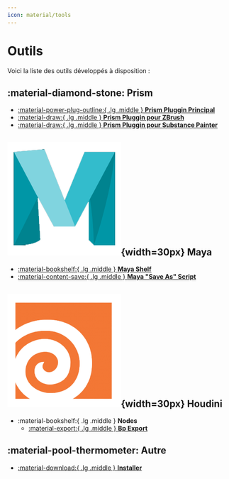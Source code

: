 ```yaml
---
icon: material/tools
---
```


# Outils

Voici la liste des outils développés à disposition :


## :material-diamond-stone: Prism


-   [:material-power-plug-outline:{ .lg .middle } **Prism Pluggin Principal**](./prism_main_pluggin)
-   [:material-draw:{ .lg .middle } **Prism Pluggin pour ZBrush**](./prism_zbrush_pluggin)
-   [:material-draw:{ .lg .middle } **Prism Pluggin pour Substance Painter**](./prism_substance_pluggin)


## ![Maya_icon](../assets/icons/maya.png){width=30px} Maya

-   [:material-bookshelf:{ .lg .middle } **Maya Shelf**](./maya_shelf)
-   [:material-content-save:{ .lg .middle } **Maya "Save As" Script**](./maya_saveas_script)

## ![Houdini_icon](../assets/icons/houdini.png){width=30px} Houdini
-  :material-bookshelf:{ .lg .middle } **Nodes**
    -  [:material-export:{ .lg .middle } **Bp Export**](./houdini_node_bp_export)

## :material-pool-thermometer: Autre

-   [:material-download:{ .lg .middle } **Installer**](./installer)
